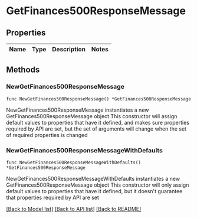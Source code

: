 # GetFinances500ResponseMessage

## Properties

Name | Type | Description | Notes
------------ | ------------- | ------------- | -------------

## Methods

### NewGetFinances500ResponseMessage

`func NewGetFinances500ResponseMessage() *GetFinances500ResponseMessage`

NewGetFinances500ResponseMessage instantiates a new GetFinances500ResponseMessage object
This constructor will assign default values to properties that have it defined,
and makes sure properties required by API are set, but the set of arguments
will change when the set of required properties is changed

### NewGetFinances500ResponseMessageWithDefaults

`func NewGetFinances500ResponseMessageWithDefaults() *GetFinances500ResponseMessage`

NewGetFinances500ResponseMessageWithDefaults instantiates a new GetFinances500ResponseMessage object
This constructor will only assign default values to properties that have it defined,
but it doesn't guarantee that properties required by API are set


[[Back to Model list]](../README.md#documentation-for-models) [[Back to API list]](../README.md#documentation-for-api-endpoints) [[Back to README]](../README.md)


